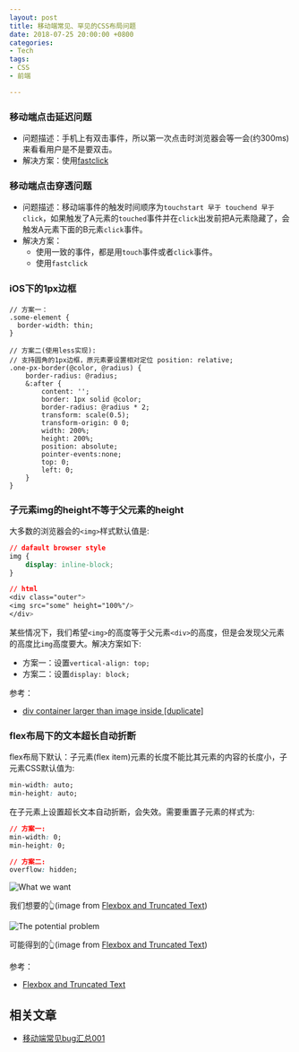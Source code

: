 ```yaml
---
layout: post
title: 移动端常见、罕见的CSS布局问题
date: 2018-07-25 20:00:00 +0800
categories:
- Tech
tags:
- CSS
- 前端

---
```


### 移动端点击延迟问题

- 问题描述：手机上有双击事件，所以第一次点击时浏览器会等一会(约300ms)来看看用户是不是要双击。
- 解决方案：使用[fastclick](https://www.npmjs.com/package/fastclick)

### 移动端点击穿透问题

- 问题描述：移动端事件的触发时间顺序为`touchstart 早于 touchend 早于 click`，如果触发了A元素的`touched`事件并在`click`出发前把A元素隐藏了，会触发A元素下面的B元素`click`事件。
- 解决方案：
	- 使用一致的事件，都是用`touch`事件或者`click`事件。
	- 使用`fastclick`

### iOS下的1px边框


```
// 方案一：
.some-element {
  border-width: thin;
}

// 方案二(使用less实现):
// 支持圆角的1px边框，原元素要设置相对定位 position: relative;
.one-px-border(@color, @radius) {
    border-radius: @radius;
    &:after {
        content: '';
        border: 1px solid @color;
        border-radius: @radius * 2;
        transform: scale(0.5);
        transform-origin: 0 0;
        width: 200%;
        height: 200%;
        position: absolute;
        pointer-events:none;
        top: 0;
        left: 0;
    }
}
```

### 子元素img的height不等于父元素的height

大多数的浏览器会的`<img>`样式默认值是:

``` css
// dafault browser style
img { 
    display: inline-block;
}

// html
<div class="outer">
<img src="some" height="100%"/>
</div>

```
某些情况下，我们希望`<img>`的高度等于父元素`<div>`的高度，但是会发现父元素的高度比`img`高度要大。解决方案如下:

- 方案一：设置`vertical-align: top;`
- 方案二：设置`display: block;`

参考：

- [div container larger than image inside [duplicate]](https://stackoverflow.com/questions/11447707/div-container-larger-than-image-inside/11447770#11447770)

### flex布局下的文本超长自动折断

flex布局下默认：子元素(flex item)元素的长度不能比其元素的内容的长度小，子元素CSS默认值为:

``` css
min-width: auto;
min-height: auto;
```

在子元素上设置超长文本自动折断，会失效。需要重置子元素的样式为:

``` css
// 方案一:
min-width: 0;
min-height: 0;

// 方案二:
overflow: hidden;
```

![What we want](https://cdn.css-tricks.com/wp-content/uploads/2016/05/want.gif)

我们想要的👆(image from [Flexbox and Truncated Text](https://css-tricks.com/flexbox-truncated-text/))

![The potential problem](https://cdn.css-tricks.com/wp-content/uploads/2016/05/busted.gif)

可能得到的👆(image from [Flexbox and Truncated Text](https://css-tricks.com/flexbox-truncated-text/))

参考：

- [Flexbox and Truncated Text](https://css-tricks.com/flexbox-truncated-text/)

## 相关文章

- [移动端常见bug汇总001](https://juejin.im/post/5af918636fb9a07ac5603ecb)
